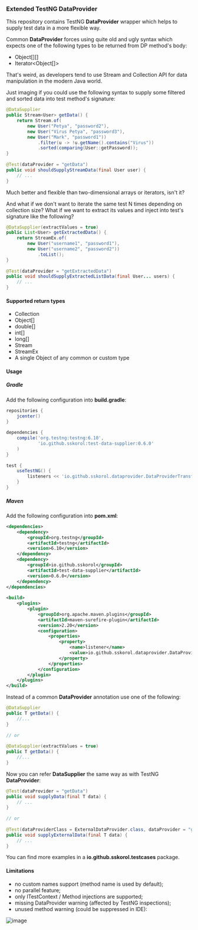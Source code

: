 ### Extended TestNG DataProvider

This repository contains TestNG **DataProvider** wrapper which helps to supply test data in a more flexible way.

Common **DataProvider** forces using quite old and ugly syntax which expects one of the following types to be returned from DP method's body:

 - Object[][]
 - Iterator<Object[]>

That's weird, as developers tend to use Stream and Collection API for data manipulation in the modern Java world.

Just imaging if you could use the following syntax to supply some filtered and sorted data into test method's signature:

```java
@DataSupplier
public Stream<User> getData() {
    return Stream.of(
        new User("Petya", "password2"),
        new User("Virus Petya", "password3"),
        new User("Mark", "password1"))
            .filter(u -> !u.getName().contains("Virus"))
            .sorted(comparing(User::getPassword));
}
    
@Test(dataProvider = "getData")
public void shouldSupplyStreamData(final User user) {
    // ...
}
```

Much better and flexible than two-dimensional arrays or iterators, isn't it?

And what if we don't want to iterate the same test N times depending on collection size? What if we want to extract its values and inject into test's signature like the following?

```java
@DataSupplier(extractValues = true)
public List<User> getExtractedData() {
    return StreamEx.of(
        new User("username1", "password1"),
        new User("username2", "password2"))
            .toList();
}
        
@Test(dataProvider = "getExtractedData")
public void shouldSupplyExtractedListData(final User... users) {
    // ...
}
```

#### Supported return types

 - Collection
 - Object[]
 - double[]
 - int[]
 - long[]
 - Stream
 - StreamEx
 - A single Object of any common or custom type

#### Usage

##### Gradle

Add the following configuration into **build.gradle**:

```groovy
repositories {
    jcenter()
}
    
dependencies {
    compile('org.testng:testng:6.10',
            'io.github.sskorol:test-data-supplier:0.6.0'
    )
}
    
test {
    useTestNG() {
        listeners << 'io.github.sskorol.dataprovider.DataProviderTransformer'
    }
}
```

##### Maven

Add the following configuration into **pom.xml**:

```xml
<dependencies>
    <dependency>
        <groupId>org.testng</groupId>
        <artifactId>testng</artifactId>
        <version>6.10</version>
    </dependency>
    <dependency>
        <groupId>io.github.sskorol</groupId>
        <artifactId>test-data-supplier</artifactId>
        <version>0.6.0</version>
    </dependency>
</dependencies>
    
<build>
    <plugins>
        <plugin>
            <groupId>org.apache.maven.plugins</groupId>
            <artifactId>maven-surefire-plugin</artifactId>
            <version>2.20</version>
            <configuration>
                <properties>
                    <property>
                        <name>listener</name>
                        <value>io.github.sskorol.dataprovider.DataProviderTransformer</value>
                    </property>
                </properties>
            </configuration>
        </plugin>
    </plugins>
</build>
```

Instead of a common **DataProvider** annotation use one of the following:
 
```java
@DataSupplier
public T getData() {
    //...
}
    
// or
    
@DataSupplier(extractValues = true)
public T getData() {
    //...
}
```

Now you can refer **DataSupplier** the same way as with TestNG **DataProvider**:

```java
@Test(dataProvider = "getData")
public void supplyData(final T data) {
    // ...
}
    
// or
    
@Test(dataProviderClass = ExternalDataProvider.class, dataProvider = "getData")
public void supplyExternalData(final T data) {
    // ...
}
```

You can find more examples in a **io.github.sskorol.testcases** package.

#### Limitations

 - no custom names support (method name is used by default);
 - no parallel feature;
 - only ITestContext / Method injections are supported;
 - missing DataProvider warning (affected by TestNG inspections);
 - unused method warning (could be suppressed in IDE):
 
 ![image](https://user-images.githubusercontent.com/6638780/27763889-13dd0b5e-5e95-11e7-8c19-719c6a3a15d9.png)
